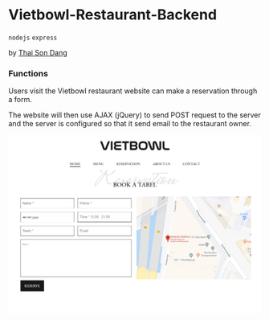# Vietbowl-Restaurant-Backend

`nodejs` `express`

by [Thai Son Dang](https://github.com/thaisonbk57)

### Functions

Users visit the Vietbowl restaurant website can make a reservation through a form.

The website will then use AJAX (jQuery) to send POST request to the server and the server is configured so that it send email to the restaurant owner.

![screenshot](./screenshot.png)

